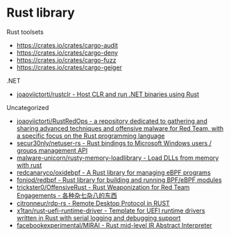 # Rust library

Rust toolsets

* https://crates.io/crates/cargo-audit
* https://crates.io/crates/cargo-deny
* https://crates.io/crates/cargo-fuzz
* https://crates.io/crates/cargo-geiger

.NET

* [joaoviictorti/rustclr - Host CLR and run .NET binaries using Rust](https://github.com/joaoviictorti/rustclr)

Uncategorized

* [joaoviictorti/RustRedOps - a repository dedicated to gathering and sharing advanced techniques and offensive malware for Red Team, with a specific focus on the Rust programming language](https://github.com/joaoviictorti/RustRedOps)
* [secur30nly/netuser-rs - Rust bindings to Microsoft Windows users / groups management API](https://github.com/secur30nly/netuser-rs)
* [malware-unicorn/rusty-memory-loadlibrary - Load DLLs from memory with rust](https://github.com/malware-unicorn/rusty-memory-loadlibrary)
* [redcanaryco/oxidebpf - A Rust library for managing eBPF programs](https://github.com/redcanaryco/oxidebpf)
* [foniod/redbpf - Rust library for building and running BPF/eBPF modules](https://github.com/foniod/redbpf)
* [trickster0/OffensiveRust - Rust Weaponization for Red Team Engagements - 各种杂七杂八的东西](https://github.com/trickster0/OffensiveRust)
* [citronneur/rdp-rs - Remote Desktop Protocol in RUST](https://github.com/citronneur/rdp-rs)
* [x1tan/rust-uefi-runtime-driver - Template for UEFI runtime drivers written in Rust with serial logging and debugging support](https://github.com/x1tan/rust-uefi-runtime-driver)
* [facebookexperimental/MIRAI - Rust mid-level IR Abstract Interpreter](https://github.com/facebookexperimental/MIRAI)
